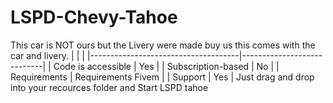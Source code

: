 # LSPD-Chevy-Tahoe
This car is NOT ours but the Livery were made buy us this comes with the car and livery.
|                                         |                                |
|-------------------------------------|----------------------------|
| Code is accessible       | Yes                        |
| Subscription-based      | No                          |
| Requirements                | Requirements  Fivem    |
| Support                           | Yes                        |
Just drag and drop into your recources folder and Start LSPD tahoe 
